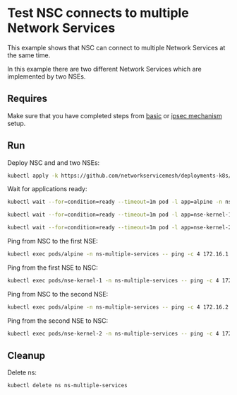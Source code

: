 # Test NSC connects to multiple Network Services

This example shows that NSC can connect to multiple Network Services at the same time.

In this example there are two different Network Services which are implemented by two NSEs.

## Requires

Make sure that you have completed steps from [basic](../../basic) or [ipsec mechanism](../../ipsec_mechanism) setup.

## Run

Deploy NSC and and two NSEs:
```bash
kubectl apply -k https://github.com/networkservicemesh/deployments-k8s/examples/features/multiple-services?ref=cd040e8bafb17e96d97e769b4b13da23393bc6f9
```

Wait for applications ready:
```bash
kubectl wait --for=condition=ready --timeout=1m pod -l app=alpine -n ns-multiple-services
```
```bash
kubectl wait --for=condition=ready --timeout=1m pod -l app=nse-kernel-1 -n ns-multiple-services
```
```bash
kubectl wait --for=condition=ready --timeout=1m pod -l app=nse-kernel-2 -n ns-multiple-services
```

Ping from NSC to the first NSE:
```bash
kubectl exec pods/alpine -n ns-multiple-services -- ping -c 4 172.16.1.100
```

Ping from the first NSE to NSC:
```bash
kubectl exec pods/nse-kernel-1 -n ns-multiple-services -- ping -c 4 172.16.1.101
```

Ping from NSC to the second NSE:
```bash
kubectl exec pods/alpine -n ns-multiple-services -- ping -c 4 172.16.2.100
```

Ping from the second NSE to NSC:
```bash
kubectl exec pods/nse-kernel-2 -n ns-multiple-services -- ping -c 4 172.16.2.101
```

## Cleanup

Delete ns:
```bash
kubectl delete ns ns-multiple-services
```
